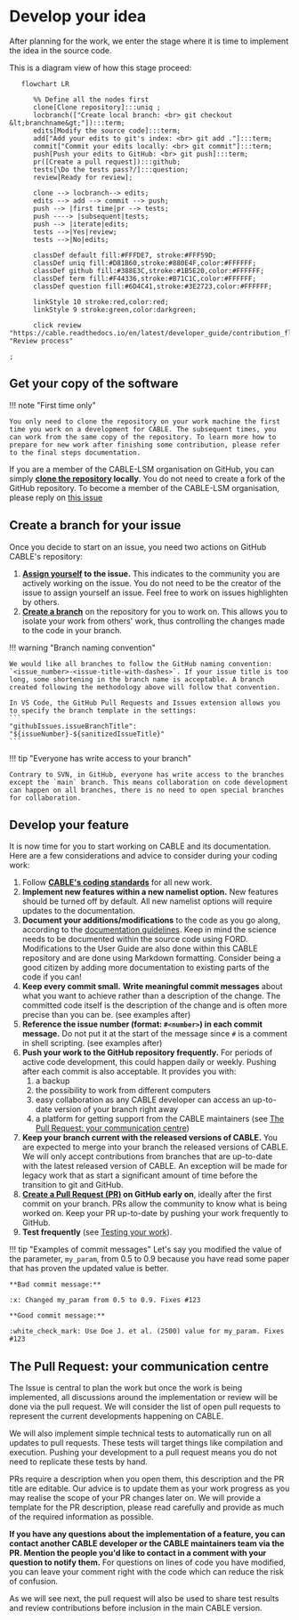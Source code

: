 # Develop your idea

After planning for the work, we enter the stage where it is time to implement the idea in the source code. 

This is a diagram view of how this stage proceed:

```mermaid
   flowchart LR

      %% Define all the nodes first
      clone[Clone repository]:::uniq ;
      locbranch(["Create local branch: <br> git checkout &lt;branchname&gt;"]):::term;
      edits[Modify the source code]:::term;
      add["Add your edits to git's index: <br> git add ."]:::term;
      commit["Commit your edits locally: <br> git commit"]:::term;
      push[Push your edits to GitHub: <br> git push]:::term;
      pr([Create a pull request]):::github;
      tests[\Do the tests pass?/]:::question;
      review[Ready for review];

      clone --> locbranch--> edits;
      edits --> add --> commit --> push;
      push --> |first time|pr --> tests;
      push ----> |subsequent|tests;
      push --> |iterate|edits;
      tests -->|Yes|review;
      tests -->|No|edits;

      classDef default fill:#FFFDE7, stroke:#FFF59D;
      classDef uniq fill:#D81B60,stroke:#880E4F,color:#FFFFFF;
      classDef github fill:#388E3C,stroke:#1B5E20,color:#FFFFFF;
      classDef term fill:#F44336,stroke:#B71C1C,color:#FFFFFF;
      classDef question fill:#6D4C41,stroke:#3E2723,color:#FFFFFF; 

      linkStyle 10 stroke:red,color:red;
      linkStyle 9 stroke:green,color:darkgreen;

      click review "https://cable.readthedocs.io/en/latest/developer_guide/contribution_flowchart/#review" "Review process"

;
```

## Get your copy of the software

!!! note "First time only"

    You only need to clone the repository on your work machine the first time you work on a development for CABLE. The subsequent times, you can work from the same copy of the repository. To learn more how to prepare for new work after finishing some contribution, please refer to the final steps documentation.

If you are a member of the CABLE-LSM organisation on GitHub, you can simply **[clone the repository][how_to_clone] locally**. You do not need to create a fork of the GitHub repository. To become a member of the CABLE-LSM organisation, please reply on [this issue][new_member]

## Create a branch for your issue

Once you decide to start on an issue, you need two actions on GitHub CABLE's repository:

1. **[Assign yourself][assign_issue] to the issue.** This indicates to the community you are actively working on the issue. You do not need to be the creator of the issue to assign yourself an issue. Feel free to work on issues highlighten by others.
2. **[Create a branch][create_branch]** on the repository for you to work on. This allows you to isolate your work from others' work, thus controlling the changes made to the code in your branch.

!!! warning "Branch naming convention"

    We would like all branches to follow the GitHub naming convention: `<issue_number>-<issue-title-with-dashes>`. If your issue title is too long, some shortening in the branch name is acceptable. A branch created following the methodology above will follow that convention.

    In VS Code, the GitHub Pull Requests and Issues extension allows you to specify the branch template in the settings:
    ```
    "githubIssues.issueBranchTitle": "${issueNumber}-${sanitizedIssueTitle}"
    ```

!!! tip "Everyone has write access to your branch"

    Contrary to SVN, in GitHub, everyone has write access to the branches except the `main` branch. This means collaboration on code development can happen on all branches, there is no need to open special branches for collaboration.

## Develop your feature

It is now time for you to start working on CABLE and its documentation. Here are a few considerations and advice to consider during your coding work:

1. Follow [**CABLE's coding standards**][coding_standards] for all new work.
2. **Implement new features within a new namelist option.** New features should be turned off by default. All new namelist options will require updates to the documentation.
3. **Document your additions/modifications** to the code as you go along, according to the [documentation guidelines][doc_guidelines]. Keep in mind the science needs to be documented within the source code using FORD. Modifications to the User Guide are also done within this CABLE repository and are done using Markdown formatting. Consider being a good citizen by adding more documentation to existing parts of the code if you can!
4. **Keep every commit small.** **Write meaningful commit messages** about what you want to achieve rather than a description of the change. The committed code itself is the description of the change and is often more precise than you can be. (see examples after)
5. **Reference the issue number (format: `#<number>`) in each commit message.** Do not put it at the start of the message since `#` is a comment in shell scripting. (see examples after)
6. **Push your work to the GitHub repository frequently.** For periods of active code development, this could happen daily or weekly. Pushing after each commit is also acceptable. It provides you with:
    1. a backup
    2. the possibility to work from different computers
    3. easy collaboration as any CABLE developer can access an up-to-date version of your branch right away
    4. a platform for getting support from the CABLE maintainers (see [The Pull Request: your communication centre](#the-pull-request-your-communication-centre))
7. **Keep your branch current with the released versions of CABLE.** You are expected to merge into your branch the released versions of CABLE. We will only accept contributions from branches that are up-to-date with the latest released version of CABLE. An exception will be made for legacy work that as start a significant amount of time before the transition to git and GitHub.
8. **[Create a Pull Request (PR)][pr_create] on GitHub early on**, ideally after the first commit on your branch. PRs allow the community to know what is being worked on. Keep your PR up-to-date by pushing your work frequently to GitHub.
9. **Test frequently** (see [Testing your work][testing]).

!!! tip "Examples of commit messages"
    Let's say you modified the value of the parameter, `my_param`, from 0.5 to 0.9 because you have read some paper that has proven the updated value is better.

    **Bad commit message:**

    :x: Changed my_param from 0.5 to 0.9. Fixes #123

    **Good commit message:**

    :white_check_mark: Use Doe J. et al. (2500) value for my_param. Fixes #123

## The Pull Request: your communication centre

The Issue is central to plan the work but once the work is being implemented, all discussions around the implementation or review will be done via the pull request. We will consider the list of open pull requests to represent the current developments happening on CABLE.

We will also implement simple technical tests to automatically run on all updates to pull requests. These tests will target things like compilation and execution. Pushing your development to a pull request means you do not need to replicate these tests by hand.

PRs require a description when you open them, this description and the PR title are editable. Our advice is to update them as your work progress as you may realise the scope of your PR changes later on. We will provide a template for the PR description, please read carefully and provide as much of the required information as possible.

**If you have any questions about the implementation of a feature, you can contact another CABLE developer or the CABLE maintainers team via the PR. Mention the people you'd like to contact in a comment with your question to notify them.** For questions on lines of code you have modified, you can leave your comment right with the code which can reduce the risk of confusion.

As we will see next, the pull request will also be used to share test results and review contributions before inclusion in the main CABLE version.

[how_to_clone]: resources/how_to.md#cloning-a-repository
[new_member]: https://github.com/CABLE-LSM/CABLE/issues/110
[assign_issue]: resources/how_to.md#assign-an-issue
[create_branch]: resources/how_to.md#create-a-branch
[pr_create]: resources/how_to.md#create-a-pull-request-pr
[coding_standards]: ../coding_standards.md
[testing]: testing.md
[doc_guidelines]: ../documentation_guidelines/index.md